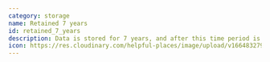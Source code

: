 ```yaml
---
category: storage
name: Retained 7 years
id: retained_7_years
description: Data is stored for 7 years, and after this time period is deleted
icon: https://res.cloudinary.com/helpful-places/image/upload/v1664832795/dtpr-icons/retention/yes_nudvht.svg
---
```

